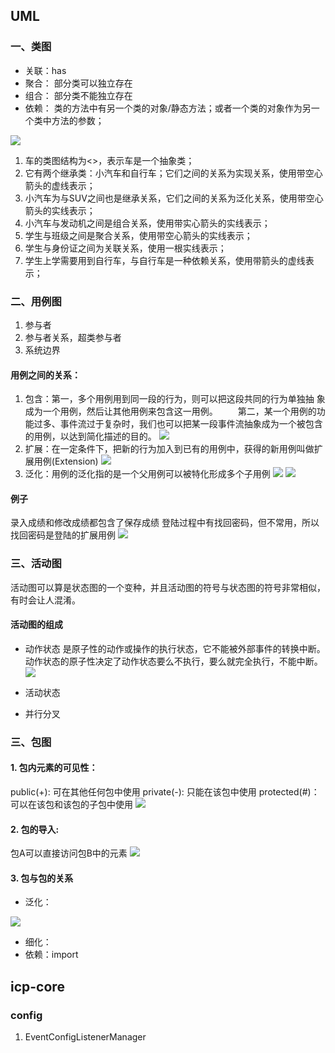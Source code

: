 

## UML
### 一、类图

- 关联：has
- 聚合： 部分类可以独立存在
- 组合： 部分类不能独立存在
- 依赖： 类的方法中有另一个类的对象/静态方法；或者一个类的对象作为另一个类中方法的参数；

![](https://upload-images.jianshu.io/upload_images/15841944-e76ad50dfb549a49.png)
1. 车的类图结构为<<abstract>>，表示车是一个抽象类；
2. 它有两个继承类：小汽车和自行车；它们之间的关系为实现关系，使用带空心箭头的虚线表示；
3. 小汽车为与SUV之间也是继承关系，它们之间的关系为泛化关系，使用带空心箭头的实线表示；
4. 小汽车与发动机之间是组合关系，使用带实心箭头的实线表示；
5. 学生与班级之间是聚合关系，使用带空心箭头的实线表示；
6. 学生与身份证之间为关联关系，使用一根实线表示；
7. 学生上学需要用到自行车，与自行车是一种依赖关系，使用带箭头的虚线表示；


### 二、用例图
1. 参与者
2. 参与者关系，超类参与者
3. 系统边界

#### 用例之间的关系：
1. 包含：第一，多个用例用到同一段的行为，则可以把这段共同的行为单独抽 象成为一个用例，然后让其他用例来包含这一用例。
      　　第二，某一个用例的功能过多、事件流过于复杂时，我们也可以把某一段事件流抽象成为一个被包含的用例，以达到简化描述的目的。
      ![](https://img-blog.csdn.net/20161103115558173)
2. 扩展：在一定条件下，把新的行为加入到已有的用例中，获得的新用例叫做扩展用例(Extension)
![](https://img-blog.csdn.net/20161103115623076)
3. 泛化：用例的泛化指的是一个父用例可以被特化形成多个子用例
![](https://img-blog.csdn.net/20161103115643014)
![](https://img-blog.csdn.net/20161103115658343)
#### 例子
录入成绩和修改成绩都包含了保存成绩
登陆过程中有找回密码，但不常用，所以找回密码是登陆的扩展用例
![](https://img-blog.csdn.net/20161103115814938)

### 三、活动图
活动图可以算是状态图的一个变种，并且活动图的符号与状态图的符号非常相似，有时会让人混淆。
#### 活动图的组成
- 动作状态
是原子性的动作或操作的执行状态，它不能被外部事件的转换中断。动作状态的原子性决定了动作状态要么不执行，要么就完全执行，不能中断。
![](https://img-blog.csdnimg.cn/20191023211135576.png)

- 活动状态



- 并行分叉








### 三、包图
#### 1. 包内元素的可见性：
public(+): 可在其他任何包中使用
private(-): 只能在该包中使用
protected(#)： 可以在该包和该包的子包中使用
![](https://upload-images.jianshu.io/upload_images/12730381-ecd399f350606bda.png)

#### 2. 包的导入:
包A可以直接访问包B中的元素
![](https://upload-images.jianshu.io/upload_images/12730381-a667d5d4a0c0c1ce.png)

#### 3. 包与包的关系
- 泛化：

![](https://img-blog.csdn.net/20160617160439525)
- 细化：
- 依赖：import






## icp-core
### config
1. EventConfigListenerManager